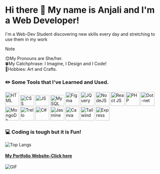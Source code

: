 # Hi there 👻 My name is Anjali and I'm a Web Developer!
<p> I'm a Web-Dev Student discovering new skills every day and stretching to use them in my work </p>

> [!NOTE]
> 😊My Pronouns are She/her. <br>
> 🍀My Catchphrase: I Imagine, I Design and I Code! <br>
> 🎨Hobbies: Art and Crafts.

### ✏️ Some Tools that I've Learned and Used.
<p align="left">
<img src="https://cdn.jsdelivr.net/gh/devicons/devicon/icons/html5/html5-plain-wordmark.svg" alt="HTML" width="45" height="45"/>
<img src="https://cdn.jsdelivr.net/gh/devicons/devicon/icons/css3/css3-original-wordmark.svg" alt="CSS" width="45" height="35"/>
<img src="https://cdn.jsdelivr.net/gh/devicons/devicon/icons/javascript/javascript-original.svg" alt="JS" width="45" height="35" />
<img src="https://cdn.jsdelivr.net/gh/devicons/devicon/icons/mysql/mysql-original-wordmark.svg" alt="MySQL" width="45" height="35" />
<img src="https://cdn.jsdelivr.net/gh/devicons/devicon/icons/figma/figma-original.svg" alt="Figma" width="45" height="45"/>
<img src="https://cdn.jsdelivr.net/gh/devicons/devicon/icons/jquery/jquery-original-wordmark.svg" alt="JQuery" width="45" height="45" />      
<img src="https://cdn.jsdelivr.net/gh/devicons/devicon/icons/nodejs/nodejs-original-wordmark.svg" alt="NodeJS" width="45" height="45"/>
<img src="https://cdn.jsdelivr.net/gh/devicons/devicon/icons/react/react-original-wordmark.svg"alt="React JS" width="45" height="45" />
<img src="https://cdn.jsdelivr.net/gh/devicons/devicon/icons/php/php-plain.svg" alt="PHP" width="45" height="45" />
<img src="https://cdn.jsdelivr.net/gh/devicons/devicon/icons/dot-net/dot-net-original-wordmark.svg" alt="Dot-net" width="45" height="45" />       
<img src="https://cdn.jsdelivr.net/gh/devicons/devicon/icons/mongodb/mongodb-original-wordmark.svg" alt="MongoDb" width="45" height="45" />  
<img src="https://cdn.jsdelivr.net/gh/devicons/devicon/icons/trello/trello-plain-wordmark.svg" alt="Trello" width="45" height="45" />  
<img src="https://cdn.jsdelivr.net/gh/devicons/devicon/icons/csharp/csharp-original.svg" alt="C#" width="45" height="45" />        
<img src="https://cdn.jsdelivr.net/gh/devicons/devicon/icons/jasmine/jasmine-plain-wordmark.svg" alt="Jasmine" width="45" height="45" />   
<img src="https://cdn.jsdelivr.net/gh/devicons/devicon/icons/canva/canva-original.svg" alt="Canva" width="45" height="45" />
<img src="https://cdn.jsdelivr.net/gh/devicons/devicon/icons/tailwindcss/tailwindcss-original-wordmark.svg" alt="Tailwind" width="45" height="45" />
<img src="https://cdn.jsdelivr.net/gh/devicons/devicon/icons/express/express-original.svg" alt="Express" width="45" height="45" />
         
          
</p>

### 💻 Coding is tough but it is Fun! 
![Top Langs](https://github-readme-stats.vercel.app/api/top-langs/?username=AnjiCodes&hide_progress=true)

#### [My Portfolio Website-Click here](https://anjalimahida.com/)

![GIF](https://giphy.com/embed/JqmupuTVZYaQX5s094)

